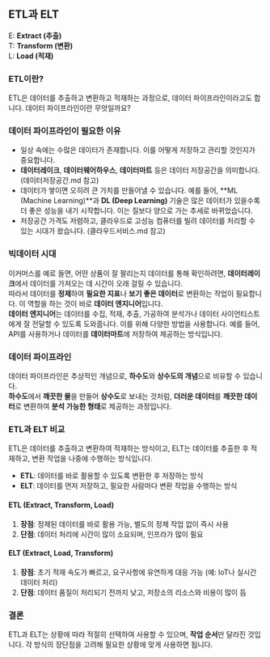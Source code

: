 ## ETL과 ELT

E: **Extract (추출)**  
T: **Transform (변환)**  
L: **Load (적재)**

### ETL이란?

ETL은 데이터를 추출하고 변환하고 적재하는 과정으로, 데이터 파이프라인이라고도 합니다. 데이터 파이프라인이란 무엇일까요?

### 데이터 파이프라인이 필요한 이유

- 일상 속에는 수많은 데이터가 존재합니다. 이를 어떻게 저장하고 관리할 것인지가 중요합니다.
- **데이터레이크**, **데이터웨어하우스**, **데이터마트** 등은 데이터 저장공간을 의미합니다. (데이터저장공간.md 참고)
- 데이터가 쌓이면 오히려 큰 가치를 만들어낼 수 있습니다. 예를 들어, **ML (Machine Learning)**과 **DL (Deep Learning)** 기술은 많은 데이터가 있을수록 더 좋은 성능을 내기 시작합니다. 이는 질보다 양으로 가는 추세로 바뀌었습니다.
- 저장공간 가격도 저렴하고, 클라우드로 고성능 컴퓨터를 빌려 데이터를 처리할 수 있는 시대가 왔습니다. (클라우드서비스.md 참고)

### 빅데이터 시대

이커머스를 예로 들면, 어떤 상품이 잘 팔리는지 데이터를 통해 확인하려면, **데이터레이크**에서 데이터를 가져오는 데 시간이 오래 걸릴 수 있습니다.  
따라서 데이터를 **정제**하여 **필요한 지표**나 **보기 좋은 데이터**로 변환하는 작업이 필요합니다. 이 역할을 하는 것이 바로 **데이터 엔지니어**입니다.  
**데이터 엔지니어**는 데이터를 수집, 적재, 추출, 가공하여 분석가나 데이터 사이언티스트에게 잘 전달할 수 있도록 도와줍니다. 이를 위해 다양한 방법을 사용합니다. 예를 들어, API를 사용하거나 데이터를 **데이터마트**에 저장하여 제공하는 방식입니다.

### 데이터 파이프라인

데이터 파이프라인은 추상적인 개념으로, **하수도**와 **상수도의 개념**으로 비유할 수 있습니다.  
**하수도**에서 **깨끗한 물**을 만들어 **상수도**로 보내는 것처럼, **더러운 데이터**를 **깨끗한 데이터**로 변환하여 **분석 가능한 형태**로 제공하는 과정입니다.

### ETL과 ELT 비교

ETL은 데이터를 추출하고 변환하여 적재하는 방식이고, ELT는 데이터를 추출한 후 적재하고, 변환 작업을 나중에 수행하는 방식입니다.

- **ETL**: 데이터를 바로 활용할 수 있도록 변환한 후 저장하는 방식
- **ELT**: 데이터를 먼저 저장하고, 필요한 사람마다 변환 작업을 수행하는 방식

#### **ETL (Extract, Transform, Load)**

1. **장점**: 정제된 데이터를 바로 활용 가능, 별도의 정제 작업 없이 즉시 사용
2. **단점**: 데이터 처리에 시간이 많이 소요되며, 인프라가 많이 필요

#### **ELT (Extract, Load, Transform)**

1. **장점**: 초기 적재 속도가 빠르고, 요구사항에 유연하게 대응 가능 (예: IoT나 실시간 데이터 처리)
2. **단점**: 데이터 품질이 처리되기 전까지 낮고, 저장소의 리소스와 비용이 많이 듬

### 결론

ETL과 ELT는 상황에 따라 적절히 선택하여 사용할 수 있으며, **작업 순서**만 달라진 것입니다. 각 방식의 장단점을 고려해 필요한 상황에 맞게 사용하면 됩니다.
